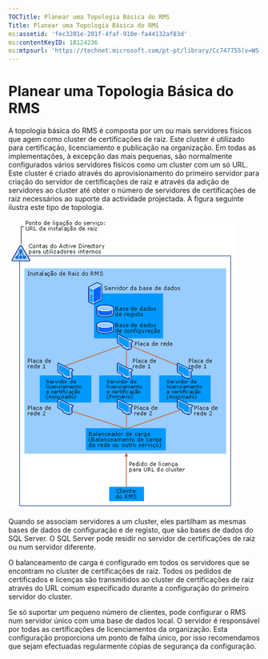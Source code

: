 ```yaml
---
TOCTitle: Planear uma Topologia Básica do RMS
Title: Planear uma Topologia Básica do RMS
ms:assetid: 'fec3201e-201f-4faf-910e-fa44132af83d'
ms:contentKeyID: 18124236
ms:mtpsurl: 'https://technet.microsoft.com/pt-pt/library/Cc747755(v=WS.10)'
---
```


Planear uma Topologia Básica do RMS
===================================

A topologia básica do RMS é composta por um ou mais servidores físicos que agem como cluster de certificações de raiz. Este cluster é utilizado para certificação, licenciamento e publicação na organização. Em todas as implementações, à excepção das mais pequenas, são normalmente configurados vários servidores físicos como um cluster com um só URL. Este cluster é criado através do aprovisionamento do primeiro servidor para criação do servidor de certificações de raiz e através da adição de servidores ao cluster até obter o número de servidores de certificações de raiz necessários ao suporte da actividade projectada. A figura seguinte ilustra este tipo de topologia.

![](/security-updates/images/Cc747755.a3332719-4d25-4694-a89a-7c31fd97ca3b(WS.10).gif)

Quando se associam servidores a um cluster, eles partilham as mesmas bases de dados de configuração e de registo, que são bases de dados do SQL Server. O SQL Server pode residir no servidor de certificações de raiz ou num servidor diferente.

O balanceamento de carga é configurado em todos os servidores que se encontram no cluster de certificações de raiz. Todos os pedidos de certificados e licenças são transmitidos ao cluster de certificações de raiz através do URL comum especificado durante a configuração do primeiro servidor do cluster.

Se só suportar um pequeno número de clientes, pode configurar o RMS num servidor único com uma base de dados local. O servidor é responsável por todas as certificações de licenciamentos da organização. Esta configuração proporciona um ponto de falha único, por isso recomendamos que sejam efectuadas regularmente cópias de segurança da configuração.
